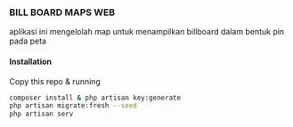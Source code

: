 ### BILL BOARD MAPS WEB
aplikasi ini mengelolah map untuk menampilkan billboard dalam bentuk pin pada peta

#### Installation
Copy this repo & running

```bash
composer install & php artisan key:generate
php artisan migrate:fresh --seed
php artisan serv
```